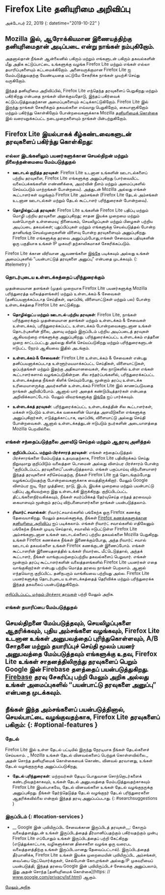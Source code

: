 # <span class = "privacy-header-firefox-lite ">Firefox Lite</span> <span class = "privacy-header-policy">தனியுரிமை அறிவிப்பு</span>

அக்டோபர் 22, 2019
{: datetime="2019-10-22" }

## Mozilla இல், ஆரோக்கியமான இணையத்திற்கு தனியுரிமைதான் அடிப்படை என்று நாங்கள் நம்புகிறோம்.

அதனால்தான் நீங்கள் ஆன்லைனில் பகிரும் மற்றும் எங்களுடன் பகிரும் தகவல்களின் மீது அதிக கட்டுப்பாட்டை உங்களுக்கு வழங்க Firefox Lite மற்றும் எங்கள் எல்லா தயாரிப்புகளையும் கட்டமைக்கிறோம். அனைவருக்குமான Firefox Lite ஐ மேம்படுத்துவதற்கு வேண்டியதை மட்டுமே சேகரிக்க நாங்கள் முயற்சி செய்து வருகிறோம்.

இந்தத் தனியுரிமை அறிவிப்பில், Firefox Lite எந்தெந்த தரவுகளைப் பெறுகிறது மற்றும் பகிர்கிறது என்பதை நாங்கள் விளக்குவதோடு, இந்தப் பகிர்வைக் கட்டுப்படுத்துவதற்கான அமைப்புகளையும் சுட்டிக்காட்டுகிறோம். Firefox Lite இல் இருந்து நாங்கள் சேகரிக்கும் தகவல்களை எவ்வாறு பெறுகிறோம், கையாளுகிறோம் மற்றும் பகிர்ந்து கொள்கிறோம் போன்றவைகளுக்காக Mozilla [தனியுரிமைக் கொள்கை](https://www.mozilla.org/privacy/) இல் வரையறுக்கப்பட்ட நடைமுறைகளையும் நாங்கள் பின்பற்றுகிறோம்.

## Firefox Lite இயல்பாகக் கீழ்கண்டவைகளுடன் தரவுகளைப் பகிர்ந்து கொள்கிறது:

### எல்லா இடங்களிலும் பயனர்களுக்கான செயல்திறன் மற்றும் நிலைத்தன்மையை மேம்படுத்துதல்

* __ஊடாடல் குறித்த தரவுகள்__: Firefox Lite உடனான உங்களின் ஊடாடல்களைப் பற்றிய தரவுகளை, Firefox Lite எங்களுக்கு அனுப்புகிறது (பார்வையிட்ட வலைப்பக்கங்களின் எண்ணிக்கை, அமர்வின் நீளம் மற்றும் அமைப்புகளில் செய்யப்படும் மாற்றங்கள் போன்றவை). அத்துடன் Mozilla அல்லது எங்கள் கூட்டாளர்கள் வழங்கும் Firefox Lite அம்சங்கள் (Firefox Lite தேடல் அம்சங்கள் உடனான ஊடாடல்கள் மற்றும் தேடல் கூட்டாளர் பரிந்துரைகள் போன்றவை).

* __தொழில்நுட்பத் தரவுகள்__: Firefox Lite உங்களின் Firefox Lite பதிப்பு மற்றும் மொழி பற்றிய தரவுகளை அனுப்புகிறது; சாதன இயக்க முறைமை மற்றும் வன்பொருள் உள்ளமைவு; நினைவகம், செயலிழப்புகள் மற்றும் பிழைகள் பற்றிய அடிப்படை தகவல்கள்; புதுப்பிப்புகள் மற்றும் எங்களுக்கு செயல்படுத்தல் போன்ற தானியங்கு செயல்முறைகளின் விளைவு போன்ற தரவுகளையும் அனுப்புகிறது. Firefox Lite எங்களுக்கு தரவை அனுப்பும்போது, ​​எங்கள் சேவையக பதிவுகளின் ஒரு பகுதியாக உங்கள் IP முகவரி தற்காலிகமாகச் சேகரிக்கப்படும்.

Firefox Lite க்கான விரிவான ஆவணங்களை [இங்கே](https://support.mozilla.org/kb/send-usage-data-firefox-mobile-devices) படிக்கவும் அல்லது உங்கள் அமைப்புகளில் “பயன்பாட்டுத் தரவுகளை அனுப்பு” என்பதை முடக்கவும்.
{: #telemetry }

### தொடர்புடைய உள்ளடக்கத்தைப் பரிந்துரைக்கும்

முதன்மையான தளங்கள் (முதல் முறையாக Firefox Lite பயனர்களுக்கு Mozilla பரிந்துரைத்த வலைத்தளங்கள்) மற்றும் உள்ளடக்கம் & சேவைகள் (தனிப்பயனாக்கப்படாத செய்திகள், ஷாப்பிங், விளையாட்டுகள் மற்றும் பல) போன்ற உள்ளடக்கத்தை Firefox Lite காட்டுகிறது.

* __தொழில்நுட்ப மற்றும் ஊடாடல் பற்றிய தரவுகள்__: Firefox Lite, நாங்கள் பரிந்துரைக்கும் முதன்மையான தளங்கள் மற்றும் உள்ளடக்கம் & சேவைகள் உள்ளடக்கம், பரிந்துரைக்கப்பட்ட உள்ளடக்கம் போன்றவைகளுடனான உங்கள் தொடர்புகளின் நிலை, அளவு மற்றும் இருப்பிடம் பற்றிய அடிப்படைத் தரவுகள் ஆகியவற்றை எங்களுக்கு அனுப்புகிறது. பரிந்துரைக்கப்பட்ட உள்ளடக்கம் எத்தனை முறை காட்டப்பட்டது அல்லது கிளிக் செய்யப்படுகிறது மற்றும் பரிந்துரைகளுடன் ஈடுபட்ட நேரம் ஆகியவை இதில் அடங்கும்.

* __உள்ளடக்கம் & சேவைகள்__: Firefox Lite உள்ளடக்கம் & சேவைகள் என்பது தனிப்பயனாக்கப்படாத உள்ளூர்மயமாக்கப்பட்ட செய்திகள், விளையாட்டுகள், ஒப்பந்தங்கள் மற்றும் இதற்கு அதிகமானவைகள், சில நாடுகளில் உள்ள எங்கள் கூட்டாளர்களால் வழங்கப்படுகின்றன. சில சந்தர்ப்பங்களில், பரிந்துரைக்கப்பட்ட உள்ளடக்கத்தை நீங்கள் கிளிக் செய்யும்போது, ​​மூன்றாம் தரப்பு உள்ளடக்க உரிமையாளருக்கு அவர்களின் உள்ளடக்கம் Firefox Lite இல் காணப்படுவதை நாங்கள் அறிவிப்போம். ஆனால் யார் அதைக் கண்டுபிடித்தார்கள் என்பதை அறிவிக்கமாட்டோம். மேலும் விவரங்களுக்கு [இங்கே](https://support.mozilla.org/kb/firefox-lite-content-and-services) ஐப் பார்க்கவும்.

* __உள்ளடக்கத் தரவுகள்__: பரிந்துரைக்கப்பட்ட உள்ளடக்கத்தின் சில கூட்டாளர்கள், மக்கள் ஈடுபடும் உள்ளடக்க வகைகளின் மொத்த அளவீடுகளை எங்களுக்கு அனுப்புகிறார்கள், எடுத்துக்காட்டாக, ஷாப்பிங், விளையாட்டு அல்லது செய்தி போன்றவைகள். ஆனால் உள்ளடக்கத்துடன் ஈடுபடும் நபர்களின் அடையாளத்தை Mozilla பெறவில்லை.

### எங்கள் சந்தைப்படுத்தலை அளவீடு செய்தல் மற்றும் ஆதரவு அளித்தல்
* __குறிப்பிடப்பட்ட மற்றும் பிரச்சாரத் தரவுகள்__: எங்கள் சந்தைப்படுத்தல் பிரச்சாரங்களை மேம்படுத்த உதவுவதற்காக, Firefox Lite பதிவிறக்கம் செய்து நிறுவுமாறு குறிப்பிடும் வலைத்தள டொமைன் அல்லது விளம்பர பிரச்சாரம் போன்ற “குறிப்பிடப்பட்ட தரவுகளைப்”பயன்படுத்தலாம். எங்கள் பகுப்பாய்வு விற்பனையாளர் இந்தத் தரவுகளைச் சரிசெய்வதற்கு, நீங்கள் Firefox Lite ஐத் தொடங்கும்போது வழங்கப்படுவதற்கு போன்றவைகளுக்காக வைத்திருக்கிறார். மேலும் Google விளம்பர ஐடி, நேர முத்திரை, நாடு, இடம், இயக்க முறைமை மற்றும் பயன்பாட்டு பதிப்பு ஆகியவற்றை இது உள்ளடக்கி இருக்கிறது. குறிப்பிடப்பட்ட திட்டங்களைநிர்வகிக்கவும், நீங்கள் சமர்ப்பிக்கத் தேர்வுசெய்த எந்தத் தரவையும் கையாளவும் மூன்றாம் தரப்பு விற்பனையாளர்களை நாங்கள் பயன்படுத்தலாம்.

* __ரிவார்ட் சவால்கள்__: ரிவார்ட்சவால்களில் பங்கேற்க ஒரு Firefox கணக்கு தேவையாகிறது. மேலும் தகவல்களுக்கு, நீங்கள் [Firefox கணக்குகளுக்கான தனியுரிமை அறிவிப்பு](https://www.mozilla.org/en-US/privacy/firefox/#accounts) ஐப் படிக்கலாம். எங்கள் ரிவார்ட் சவால்களில் எதிலேனும் பங்கேற்க நீங்கள் முடிவு செய்தால், சவாலில் ஈடுபட்டுள்ள Firefox Lite அம்சங்களுடனான உங்கள் ஊடாடல்களைப் பற்றிய தகவல்களை Mozilla பெறுகிறது. உங்கள் Firefox கணக்கை நீங்கள் இணைக்கும்போது, ​​அந்த ரிவார்ட் சவால் ஊடாடல் தகவல்களை உங்கள் Firefox கணக்குடன் இணைப்போம். எங்கள் கூட்டாளரின் இணையதளத்தில் உங்கள் ரிவார்டை மீட்டெடுத்தால், அந்தக் கூட்டாளர், நீங்கள் வாங்குபவற்றைப்பற்றிய தகவல்களைப் பெறுவார். எங்கள் மூன்றாம் தரப்பு கூட்டாளர்களின் வலைத்தளங்களில் Firefox Lite பயனர்கள் எதை வாங்குகிறார்கள் என்பது பற்றிய மொத்த தரவை நாங்கள் பெறலாம். ஆனால் எந்தவொரு குறிப்பிட்ட தனிநபரும் வாங்கியவை பற்றியது அல்ல. Firefox Lite பயனர்களுக்கு தொடர்புடைய உள்ளடக்கத்தைத் தெரிவிக்க மற்றும் பரிந்துரைக்க இந்தத் தகவலைப் பயன்படுத்துகிறோம்.

[குறிப்பிடப்பட்ட மற்றும் பிரச்சார தரவுகள்](https://github.com/mozilla-tw/Rocket/wiki/Telemetry#install-campaign-tracking) பற்றி மேலும் அறிக. 

### எங்கள் தயாரிப்பை மேம்படுத்துதல்

செயல்திறனை மேம்படுத்தவும், செயலிழப்புகளை ஆதரிக்கவும், புதிய அம்சங்களை வழங்கவும், Firefox Lite உடனான உங்கள் அனுபவத்தைப் புரிந்துகொள்ளவும், A/B சோதனை மற்றும் தயாரிப்புச் செய்தி மூலம் பயனர் அனுபவத்தை மேம்படுத்தவும் எங்களுக்கு உதவ, Firefox Lite உங்கள் சாதனத்திலிருந்து தரவுகளைப் பெறும் Google இன் Firebase தளத்தைப் பயன்படுத்துகிறது. [Firebase](https://support.google.com/firebase/answer/6318039?hl=en) தரவு சேகரிப்பு பற்றி மேலும் அறிக அல்லது உங்கள் அமைப்புகளில் “பயன்பாட்டு தரவுகளை அனுப்பு” என்பதை முடக்கவும்.
---
## நீங்கள் இந்த அம்சங்களைப் பயன்படுத்தினால், செயல்பாட்டை வழங்குவதற்காக, Firefox Lite தரவுகளைப் பகிரும்: {: #optional-features }

### தேடல்

Firefox Lite இல் உள்ள தேடல் பட்டியில் இருந்து நேரடியாக நீங்கள் தேடல்களைச் செய்யலாம். _ Mozilla உங்கள் தேடல் வினவல்களைப் பெற்றுக் கொள்ளவில்லை._ அதன் சொந்த தனியுரிமைக் கொள்கையைக் கொண்ட வினவல் தரவானது, உங்கள் தேடல் வழங்குநருக்கு அனுப்பப்படுகிறது, 

* __தேடல் பரிந்துரைகள்__: மற்றவர்கள் தேடிய பொதுவான சொற்றொடர்களைக் கண்டறிவதற்காகவும், உங்கள் தேடல் அனுபவத்தை மேம்படுத்துவதற்காகவும் Firefox Lite இயல்பாகவே, தேடல் வினவல்களை உங்கள் தேடல் வழங்குநருக்கு அனுப்புகிறது. நீங்கள் தேர்ந்தெடுத்த தேடல் வழங்குநர் தேடல் பரிந்துரைகளை ஆதரிக்கவில்லை என்றால் இந்தத் தரவு அனுப்பப்படாது.
{: #searchsuggestions }

### இருப்பிடம் {: #location-services }

* __ Google இன் புவியிருப்பிட சேவைக்கான இருப்பிடத் தரவுகள்__: கோரும் வலைத்தளத்துடன் உங்கள் இருப்பிடத்தைத் தீர்மானிப்பதற்கும் பகிர்வதற்கும் முன்பு Firefox Lite எப்போதும் உங்கள் இருப்பிடத்தைப் பற்றி கேட்கிறது (எடுத்துக்காட்டாக, வழிகளுக்கான திசைகளை வழங்க ஒரு வரைபட வலைத்தளத்திற்கு உங்கள் இருப்பிடமானது தேவைப்பட்டால்). இருப்பிடத்தைத் தீர்மானிக்க, Firefox Lite உங்கள் இயக்க முறைமையின் புவியிருப்பிட அம்சங்கள், வைஃபை நெட்வொர்க்குகள், செல்போன் கோபுரங்கள் அல்லது IP முகவரியைப் பயன்படுத்தி, இந்தத் தரவை Google இன் புவியிருப்பிடச் சேவைக்கு அனுப்பலாம், இது அதன் சொந்த [தனியுரிமைக் கொள்கை](https: // www.google.com/privacy/lsf.html) ஆகும். 

[மேலும் அறிக](https://www.mozilla.org/firefox/geolocation/).
